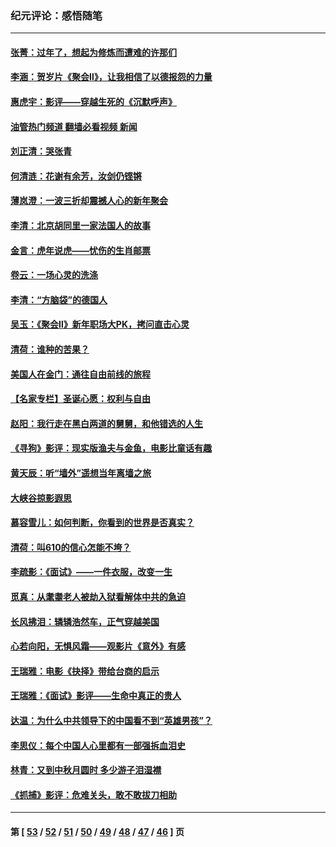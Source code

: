### 纪元评论：感悟随笔
---
#### [张菁：过年了，想起为修炼而遭难的许那们](../../pages/nsc1035/n13543871.md?02020330) 
#### [李涵：贺岁片《聚会Ⅱ》，让我相信了以德报怨的力量](../../pages/nsc1035/n13530032.md?02020330) 
#### [惠虎宇：影评——穿越生死的《沉默呼声》](../../pages/nsc1035/n13516514.md?02020330) 
#### [油管热门频道 翻墙必看视频 新闻](ok?02020330)
#### [刘正清：哭张青](../../pages/nsc1035/n13509328.md?02020330) 
#### [何清涟：花谢有余芳，汝剑仍铿锵](../../pages/nsc1035/n13507378.md?02020330) 
#### [薄岚澄：一波三折却震撼人心的新年聚会](../../pages/nsc1035/n13506511.md?02020330) 
#### [李清：北京胡同里一家法国人的故事](../../pages/nsc1035/n13502266.md?02020330) 
#### [金言：虎年说虎——忧伤的生肖邮票](../../pages/nsc1035/n13500542.md?02020330) 
#### [卷云：一场心灵的洗涤](../../pages/nsc1035/n13499041.md?02020330) 
#### [李清：“方脑袋”的德国人](../../pages/nsc1035/n13486826.md?02020330) 
#### [吴玉：《聚会Ⅱ》新年职场大PK，拷问直击心灵](../../pages/nsc1035/n13482329.md?02020330) 
#### [清荷：谁种的苦果？](../../pages/nsc1035/n13470084.md?02020330) 
#### [美国人在金门：通往自由前线的旅程](../../pages/nsc1035/n13453438.md?02020330) 
#### [【名家专栏】圣诞心愿：权利与自由](../../pages/nsc1035/n13453241.md?02020330) 
#### [赵阳：我行走在黑白两道的舅舅，和他错选的人生](../../pages/nsc1035/n13438837.md?02020330) 
#### [《寻狗》影评：现实版渔夫与金鱼，电影比童话有趣](../../pages/nsc1035/n13389805.md?02020330) 
#### [黄天辰：听“墙外”遥想当年离墙之旅](../../pages/nsc1035/n13377229.md?02020330) 
#### [大峡谷掠影遐思](../../pages/nsc1035/n13354743.md?02020330) 
#### [慕容雪儿：如何判断，你看到的世界是否真实？](../../pages/nsc1035/n13332569.md?02020330) 
#### [清荷：叫610的信心怎能不垮？](../../pages/nsc1035/n13304848.md?02020330) 
#### [李疏影：《面试》——一件衣服，改变一生](../../pages/nsc1035/n13292494.md?02020330) 
#### [觅真：从耄耋老人被劫入狱看解体中共的急迫](../../pages/nsc1035/n13284545.md?02020330) 
#### [长风拂泪：辚辚浩然车，正气穿越美国](../../pages/nsc1035/n13284280.md?02020330) 
#### [心若向阳，无惧风霜——观影片《意外》有感](../../pages/nsc1035/n13275318.md?02020330) 
#### [王瑞雅：电影《抉择》带给台商的启示](../../pages/nsc1035/n13274064.md?02020330) 
#### [王瑞雅：《面试》影评——生命中真正的贵人](../../pages/nsc1035/n13260528.md?02020330) 
#### [达温：为什么中共领导下的中国看不到“英雄男孩”？](../../pages/nsc1035/n13257099.md?02020330) 
#### [李思仪：每个中国人心里都有一部强拆血泪史](../../pages/nsc1035/n13249632.md?02020330) 
#### [林青：又到中秋月圆时 多少游子泪湿襟](../../pages/nsc1035/n13245916.md?02020330) 
#### [《抓捕》影评：危难关头，敢不敢拔刀相助](../../pages/nsc1035/n13244251.md?02020330) 

---
#### 第 [ [53](./53.md?02020330) / [52](./52.md?02020330) / [51](./51.md?02020330) / [50](./50.md?02020330) / [49](./49.md?02020330) / [48](./48.md?02020330) / [47](./47.md?02020330) / [46](./46.md?02020330) ] 页
